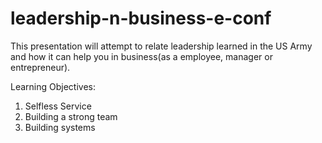 # leadership-n-business-e-conf

This presentation will attempt to relate leadership learned in the US Army and how it can help you in business(as a employee, manager or entrepreneur).

Learning Objectives:
1. Selfless Service
2. Building a strong team
3. Building systems
